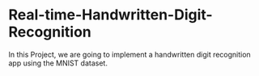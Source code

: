 # Real-time-Handwritten-Digit-Recognition
In this Project, we are going to implement a handwritten digit recognition app using the MNIST dataset.
